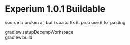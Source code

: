 # Experium 1.0.1 Buildable

source is broken af, but i cba to fix it. prob use it for pasting

gradlew setupDecompWorkspace\
gradlew build

